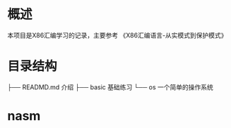 # 概述

本项目是X86汇编学习的记录，主要参考 《X86汇编语言-从实模式到保护模式》

# 目录结构

├── READMD.md      介绍
├── basic          基础练习
└── os             一个简单的操作系统

# nasm